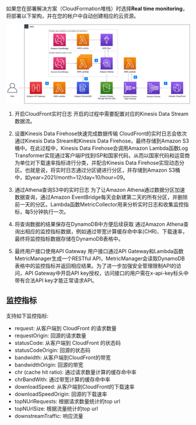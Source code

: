 如果您在部署解决方案（CloudFormation堆栈）时选择**Real time monitoring**，将部署以下架构，并在您的帐户中自动创建相应的云资源。

![real-time-monitoring](../../images/real-time-monitoring.png)

1. 开启CloudFront实时日志
    开启的过程中需要配置对应的Kinesis Data Stream数据流。
2. 设置Kinesis Data Firehose快速完成数据传输
    CloudFront的实时日志会依次通过Kinesis Data Stream和Kinesis Data Firehose，最终存储到Amazon S3桶中。在此过程中，Kinesis Data Firehose会调用Amazon Lambda函数Log Transformer实现通过客户端IP找到ISP和国家代码，从而以国家代码和运营商为单位对下载速率指标进行分类，并配合Kinesis Data Firehose实现动态分区。也就是说，将实时日志通过分区键进行分区，并存储到Amazon S3桶中，如year=2021/month=12/day=10/hour=09。
3. 通过Athena查询S3中的实时日志
    为了让Amazon Athena通过数据分区加速数据查询，通过Amazon EventBridge每天会新建第二天的所有分区，并删除前一天的分区。Lambda函数MetricCollector用来分析实时日志和收集监控指标，每5分钟执行一次。
4. 将查询数据的结果保存在DynamoDB中方便后续获取
    通过Amazon Athena查询出相应的监控指标数据，例如通过带宽计算缓存命中率(CHR)、下载速率，最终将监控指标数据存储在DynamoDB表格中。

5. 最终用户接口使用API Gateway
    用户接口通过API Gateway和Lambda函数MetricManager生成一个RESTful API，MetricManager会读取DynamoDB表格中的监控指标并返回相应结果。为了进一步加强安全管理限制API的访问，API Gateway中开启API key授权，访问接口的用户需在x-api-key标头中带有合法API key才能正常请求API。


## 监控指标 

支持如下监控指标:

- request: 从客户端到 CloudFront 的请求数量
- requestOrigin: 回源的请求数量
- statusCode: 从客户端到 CloudFront 的状态码
- statusCodeOrigin: 回源的状态码
- bandwidth: 从客户端到CloudFront的带宽
- bandwidthOrigin: 回源的带宽
- chr (cache hit ratio): 通过请求数量计算的缓存命中率
- chrBandWith: 通过带宽计算的缓存命中率
- downloadSpeed: 从客户端到CloudFront的下载速率
- downloadSpeedOrigin: 回源的下载速率
- topNUrlRequests: 根据请求数量统计的top url
- topNUrlSize: 根据流量统计的top url
- downstreamTraffic: 响应流量



